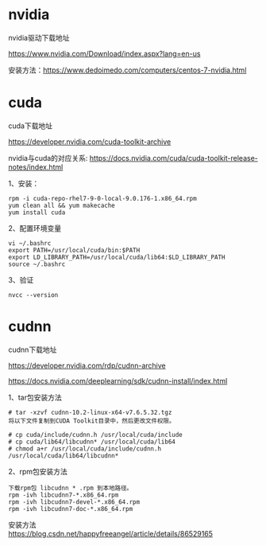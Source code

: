 nvidia
===
nvidia驱动下载地址

https://www.nvidia.com/Download/index.aspx?lang=en-us

安装方法：https://www.dedoimedo.com/computers/centos-7-nvidia.html


cuda
===
cuda下载地址

https://developer.nvidia.com/cuda-toolkit-archive

nvidia与cuda的对应关系: https://docs.nvidia.com/cuda/cuda-toolkit-release-notes/index.html

1、安装：
```
rpm -i cuda-repo-rhel7-9-0-local-9.0.176-1.x86_64.rpm
yum clean all && yum makecache
yum install cuda
```

2、配置环境变量
```
vi ~/.bashrc
export PATH=/usr/local/cuda/bin:$PATH
export LD_LIBRARY_PATH=/usr/local/cuda/lib64:$LD_LIBRARY_PATH
source ~/.bashrc
```

3、验证
```
nvcc --version
```


cudnn
===
cudnn下载地址

https://developer.nvidia.com/rdp/cudnn-archive

https://docs.nvidia.com/deeplearning/sdk/cudnn-install/index.html

1、tar包安装方法
```
# tar -xzvf cudnn-10.2-linux-x64-v7.6.5.32.tgz
将以下文件复制到CUDA Toolkit目录中，然后更改文件权限。

# cp cuda/include/cudnn.h /usr/local/cuda/include
# cp cuda/lib64/libcudnn* /usr/local/cuda/lib64
# chmod a+r /usr/local/cuda/include/cudnn.h /usr/local/cuda/lib64/libcudnn*
```

2、rpm包安装方法
```
下载rpm包 libcudnn * .rpm 到本地路径。
rpm -ivh libcudnn7-*.x86_64.rpm
rpm -ivh libcudnn7-devel-*.x86_64.rpm
rpm -ivh libcudnn7-doc-*.x86_64.rpm
```


安装方法  
https://blog.csdn.net/happyfreeangel/article/details/86529165
